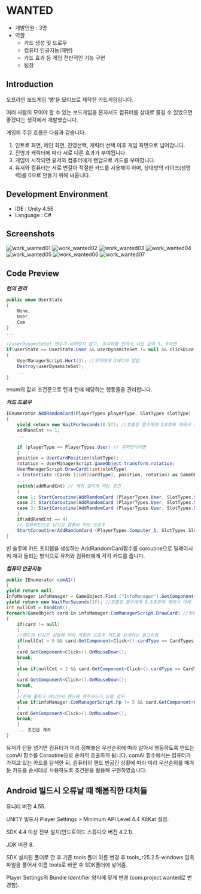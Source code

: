 # WANTED
- 개발인원 : 3명
- 역할
  - 카드 생성 및 드로우
  - 컴퓨터 인공지능(패턴)
  - 카드 효과 등 게임 전반적인 기능 구현
  - 팀장
## Introduction
오프라인 보드게임 ‘뱅’을 모티브로 제작한 카드게임입니다. 

여러 사람이 모여야 할 수 있는 보드게임을 혼자서도 컴퓨터를 상대로 즐길 수 있었으면 좋겠다는 생각에서 개발했습니다. 

게임의 주된 흐름은 다음과 같습니다.

1. 인트로 화면, 메인 화면, 진영선택, 캐릭터 선택 이후 게임 화면으로 넘어갑니다.
2. 진영과 캐릭터에 따라 서로 다른 효과가 부여됩니다.
3. 게임이 시작되면 유저와 컴퓨터에게 랜덤으로 카드를 부여합니다.
4. 유저와 컴퓨터는 서로 번갈아 적절한 카드를 사용해야 하며, 상대방의 라이프(생명력)를 0으로 만들기 위해 싸웁니다.

## Development Environment
- IDE : Unity 4.55
- Language : C#
## Screenshots
![work_wanted01](https://user-images.githubusercontent.com/45503931/56092752-d92dc080-5efa-11e9-82bb-308334246d0c.png)
![work_wanted02](https://user-images.githubusercontent.com/45503931/56092753-d92dc080-5efa-11e9-8d49-a7172a94f854.png)
![work_wanted03](https://user-images.githubusercontent.com/45503931/56092754-d9c65700-5efa-11e9-81f5-2f173b36807d.png)
![work_wanted04](https://user-images.githubusercontent.com/45503931/56092755-d9c65700-5efa-11e9-94e9-8d933874127c.png)
![work_wanted05](https://user-images.githubusercontent.com/45503931/56092756-d9c65700-5efa-11e9-8a91-6428820fff22.png)
![work_wanted06](https://user-images.githubusercontent.com/45503931/56092757-d9c65700-5efa-11e9-8044-c4a0f612dfb3.png)
![work_wanted07](https://user-images.githubusercontent.com/45503931/56092758-da5eed80-5efa-11e9-99f5-a7dbd82ccaf6.png)

## Code Preview
***턴의 관리***
```C#
public enum UserState
{
	None,
	User,
	Com
}
...

//userDynamiteSet 변수가 비어있지 않고, 주사위를 던져서 나온 값이 5, 6이면
if(userState == UserState.User && userDynamiteSet != null && clickDice.value > 4) 
{
	UserManagerScript.Hurt(3); //유저에게 3데미지 입힘
	Destroy(userDynamiteSet);
	...
}
```
enum의 값과 조건문으로 턴과 턴에 해당하는 행동들을 관리합니다.

***카드 드로우***
```C#
IEnumerator AddRandomCard(PlayerTypes playerType, SlotTypes slotType)
{
	yield return new WaitForSeconds(0.5f); //호출한 함수에게 1초후에 깨워서 아래 기능을 수행하라는 정보를 넘겨준다.
	addRandCnt += 1;
	...
	
	if (playerType == PlayerTypes.User) // 유저턴이라면
	{
	position = UserCardPosition(slotType);
	rotation = UserManagerScript.gameObject.transform.rotation;
	UserManagerScript.DrawCard[(int)slotType]
	= Instantiate (Cards [(int)cardType], position, rotation) as GameObject;
	...
	switch(addRandCnt) // 재귀 걸리게 하는 조건
	{
	case 1: StartCoroutine(AddRandomCard (PlayerTypes.User, SlotTypes.SlotB)); break;
	case 2: StartCoroutine(AddRandomCard (PlayerTypes.User, SlotTypes.SlotC)); break;
	case 3: StartCoroutine(AddRandomCard (PlayerTypes.User, SlotTypes.SlotD)); break;
	}
	if(addRandCnt == 4)
	// 컴퓨터턴으로 넘기고 컴퓨터 카드 드로우
	StartCoroutine(AddRandomCard (PlayerTypes.Computer_1, SlotTypes.SlotA)); 
} 
```
빈 슬롯에 카드 프리팹을 생성하는 AddRandomCard함수를 coroutine으로 딜레이시켜 재귀 돌리는 방식으로 유저와 컴퓨터에게 각각 카드를 줍니다. 

***컴퓨터 인공지능***
```C#
public IEnumerator comAI()
{
yield return null;
InfoManager infoManager = GameObject.Find ("InfoManager").GetComponent<InfoManager> ();
yield return new WaitForSeconds(1f); //호출한 함수에게 0.5초후에 깨워서 아래 기능을 수행하라는 정보를 넘겨준다. 
int nullCnt = handCnt(); 
foreach(GameObject card in infoManager.ComManagerScript.DrawCard) //컴퓨터 핸드에 있는 카드를 탐색한다.
{
	if(card != null)
	{
	//핸드의 빈공간 상황에 따라 적절한 드로우 카드를 쓰게하는 알고리즘
	if(nullCnt > 0 && card.GetComponent<Click>().cardType == CardTypes.Stagecoach)
	{
	card.GetComponent<Click>().OnMouseDown();
	break;
	}
	else if(nullCnt > 2 && card.GetComponent<Click>().cardType == CardTypes.WellsFargoBank)
	{
	card.GetComponent<Click>().OnMouseDown();
	break;
	}
	//현재 풀피가 아니면서 핸드에 맥주카드가 있을 경우
	else if(infoManager.ComManagerScript.hp != 5 && card.GetComponent<Click>().cardType == CardTypes.Beer) 
	{
	card.GetComponent<Click>().OnMouseDown();
	break;
	}
	... 조건문 계속
}
```
유저가 턴을 넘기면 컴퓨터가 미리 정해놓은 우선순위에 따라 알아서 행동하도록 만드는 comAI 함수를 Coroutine으로 순차적 호출하게 됩니다.
comAI 함수에서는 컴퓨터가 가지고 있는 카드를 탐색한 뒤, 컴퓨터의 핸드 빈공간 상황에 따라 미리 우선순위를 매겨둔 카드를 순서대로 사용하도록 조건문을 활용해 구현하였습니다.

## Android 빌드시 오류날 때 해봄직한 대처들
유니티 버전 4.55.

UNITY 빌드시 Player Settings > Minimum API Level 4.4 KitKat 설정.

SDK 4.4 이상 전부 설치(안드로이드 스튜디오 버전 4.2.1).

JDK 버전 8.

SDK 설치된 폴더로 간 후 기존 tools 폴더 이름 변경 후 tools_r25.2.5-windows 압축파일을 풀어서 이름 tools로 바꾼 후 SDK폴더에 넣어줌.

Player Settings의 Bundle Identifier 양식에 맞게 변경 (com.project.wanted로 변경함).
